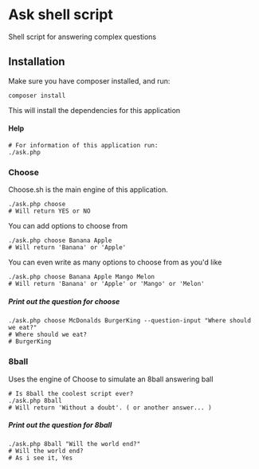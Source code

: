 # Ask shell script
Shell script for answering complex questions

## Installation
Make sure you have composer installed, and run:
```
composer install
```
This will install the dependencies for this application

#### Help
```
# For information of this application run:
./ask.php
```

### Choose
Choose.sh is the main engine of this application.
```
./ask.php choose
# Will return YES or NO
```

You can add options to choose from
```
./ask.php choose Banana Apple
# Will return 'Banana' or 'Apple'
```

You can even write as many options to choose from as you'd like
```
./ask.php choose Banana Apple Mango Melon
# Will return 'Banana' or 'Apple' or 'Mango' or 'Melon'
```

##### Print out the question for choose
```
./ask.php choose McDonalds BurgerKing --question-input "Where should we eat?"
# Where should we eat?
# BurgerKing
```

### 8ball
Uses the engine of Choose to simulate an 8ball answering ball
```
# Is 8ball the coolest script ever?
./ask.php 8ball
# Will return 'Without a doubt'. ( or another answer... )
```

##### Print out the question for 8ball
```
./ask.php 8ball "Will the world end?"
# Will the world end?
# As i see it, Yes
```
